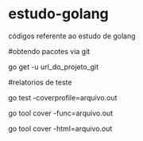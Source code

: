 # estudo-golang

códigos referente ao estudo de golang


#obtendo pacotes via git

go get -u url_do_projeto_git


#relatorios de teste

go test -coverprofile=arquivo.out

go tool cover -func=arquivo.out

go tool cover -html=arquivo.out
